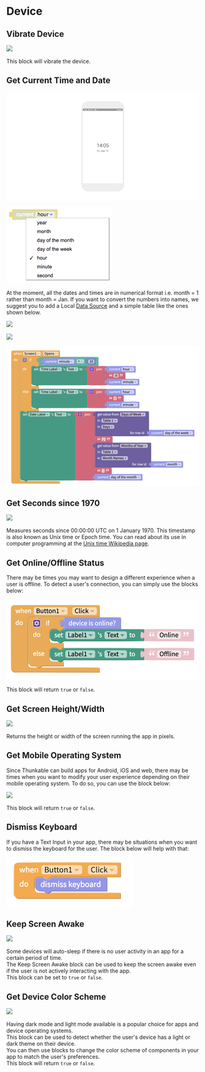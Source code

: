 # Device

## Vibrate Device

![](.gitbook/assets/vibrate.png)

This block will vibrate the device.

## Get Current Time and Date

![](.gitbook/assets/thunkable-docs-exhibits-93.png)

![](.gitbook/assets/device-hour.png)

At the moment, all the dates and times are in numerical format i.e. month = 1 rather than month = Jan. If you want to convert the numbers into names, we suggest you to add a Local [Data Source](data-sources.md#create-your-own-table) and a simple table like the ones shown below.

![](.gitbook/assets/screen-shot-2021-04-08-at-11.31.33-am.png)

![](.gitbook/assets/screen-shot-2021-04-08-at-11.29.04-am.png)

![](.gitbook/assets/device-ex.png)

## Get Seconds since 1970

![](.gitbook/assets/unix.png)

Measures seconds since 00:00:00 UTC on 1 January 1970. This timestamp is also known as Unix time or Epoch time. You can read about its use in computer programming at the [Unix time Wikipedia page](https://en.wikipedia.org/wiki/Unix\_time).

## Get Online/Offline Status

There may be times you may want to design a different experience when a user is offline. To detect a user's connection, you can simply use the blocks below:

![](.gitbook/assets/dev-online.png)

This block will return `true` or `false`.

## Get Screen Height/Width

![](.gitbook/assets/size.png)

Returns the height or width of the screen running the app in pixels.

## Get Mobile Operating System

Since Thunkable can build apps for Android, iOS and web, there may be times when you want to modify your user experience depending on their mobile operating system. To do so, you can use the block below:

![](.gitbook/assets/platform.png)

This block will return `true` or `false`.

## Dismiss Keyboard

If you have a Text Input in your app, there may be situations when you want to dismiss the keyboard for the user. The block below will help with that:

![](.gitbook/assets/dev-dismiss.png)

## Keep Screen Awake

![](.gitbook/assets/awake.png)

Some devices will auto-sleep if there is no user activity in an app for a certain period of time.\
The Keep Screen Awake block can be used to keep the screen awake even if the user is not actively interacting with the app.\
This block can be set to `true` or `false`.

## Get Device Color Scheme

![](.gitbook/assets/theme.png)

Having dark mode and light mode available is a popular choice for apps and device operating systems.\
This block can be used to detect whether the user's device has a light or dark theme on their device. \
You can then use blocks to change the color scheme of components in your app to match the user's preferences.\
This block will return `true` or `false`.
